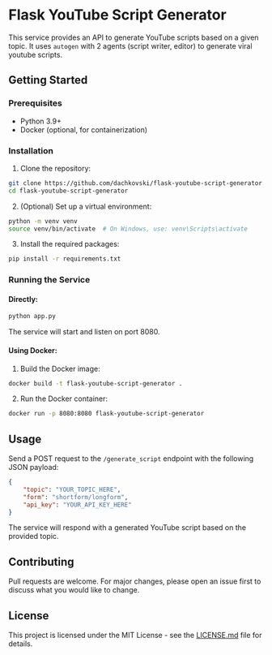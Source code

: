 # Flask YouTube Script Generator

This service provides an API to generate YouTube scripts based on a given topic. It uses `autogen` with 2 agents (script writer, editor) to generate viral youtube scripts.

## Getting Started

### Prerequisites

- Python 3.9+
- Docker (optional, for containerization)

### Installation

1. Clone the repository:
```bash
git clone https://github.com/dachkovski/flask-youtube-script-generator.git
cd flask-youtube-script-generator
```

2. (Optional) Set up a virtual environment:
```bash
python -m venv venv
source venv/bin/activate  # On Windows, use: venv\Scripts\activate
```

3. Install the required packages:
```bash
pip install -r requirements.txt
```

### Running the Service

#### Directly:

```bash
python app.py
```

The service will start and listen on port 8080.

#### Using Docker:

1. Build the Docker image:
```bash
docker build -t flask-youtube-script-generator .
```

2. Run the Docker container:
```bash
docker run -p 8080:8080 flask-youtube-script-generator
```

## Usage

Send a POST request to the `/generate_script` endpoint with the following JSON payload:

```json
{
    "topic": "YOUR_TOPIC_HERE",    
    "form": "shortform/longform",
    "api_key": "YOUR_API_KEY_HERE"
}
```

The service will respond with a generated YouTube script based on the provided topic.

## Contributing

Pull requests are welcome. For major changes, please open an issue first to discuss what you would like to change.

## License

This project is licensed under the MIT License - see the [LICENSE.md](LICENSE.md) file for details.